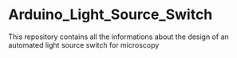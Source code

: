 # Arduino_Light_Source_Switch
This repository contains all the informations about the design of an automated light source switch for microscopy
